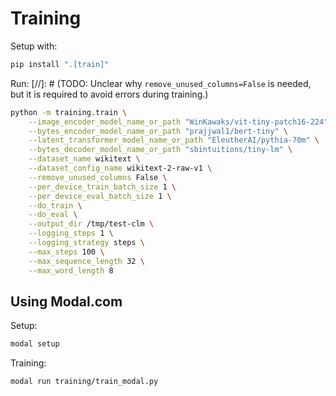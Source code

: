 # Training


Setup with:

```bash
pip install ".[train]"
```

Run:
[//]: # (TODO: Unclear why `remove_unused_columns=False` is needed, but it is required to avoid errors during training.)
```bash
python -m training.train \
    --image_encoder_model_name_or_path "WinKawaks/vit-tiny-patch16-224" \
    --bytes_encoder_model_name_or_path "prajjwal1/bert-tiny" \
    --latent_transformer_model_name_or_path "EleutherAI/pythia-70m" \
    --bytes_decoder_model_name_or_path "sbintuitions/tiny-lm" \
    --dataset_name wikitext \
    --dataset_config_name wikitext-2-raw-v1 \
    --remove_unused_columns False \
    --per_device_train_batch_size 1 \
    --per_device_eval_batch_size 1 \
    --do_train \
    --do_eval \
    --output_dir /tmp/test-clm \
    --logging_steps 1 \
    --logging_strategy steps \
    --max_steps 100 \
    --max_sequence_length 32 \
    --max_word_length 8
```

## Using Modal.com

Setup:

```bash
modal setup
```

Training:
```bash
modal run training/train_modal.py
```


